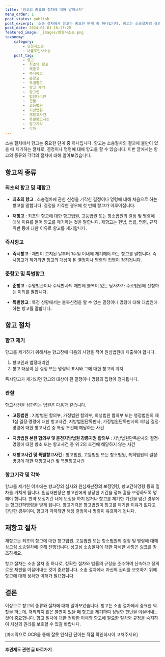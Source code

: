 ```yaml
---
title: '항고의 종류와 절차에 대해 알아보자'
menu_order: 1
post_status: publish
post_excerpt: '소송 절차에서 항고는 중요한 단계 중 하나입니다. 항고는 소송절차의 결과에 불만이 있을 때 제기하는 절차로, 결정이나 명령에 대해 항고를 할 수 있습니다. 이번 글에서는 항고의 종류와 각각의 절차에 대해 알아보겠습니다.'
post_date: 2024-01-01 16:17:25
featured_image: _images/민형사소송.png
taxonomy:
    category:
        - 민형사소송
        - 나홀로민사소송
    post_tag:
        - 항고
        -  최초의 항고
        -  재항고
        -  즉시항고
        -  준항고
        -  특별항고
        -  항고 제기
        -  항고인
        -  법정대리인
        -  관할
        -  고등법원
        -  지방법원
        -  재항고사건
        -  특별항고사건
        -  항고기각
        -  각하
---
```



소송 절차에서 항고는 중요한 단계 중 하나입니다. 항고는 소송절차의 결과에 불만이 있을 때 제기하는 절차로, 결정이나 명령에 대해 항고를 할 수 있습니다. 이번 글에서는 항고의 종류와 각각의 절차에 대해 알아보겠습니다.

## 항고의 종류

### 최초의 항고 및 재항고

- **최초의 항고** : 소송절차에 관한 신청을 기각한 결정이나 명령에 대해 처음으로 하는 항고를 말합니다. 결정을 기각한 경우에 첫 번째 항고가 이루어집니다.

- **재항고** : 최초의 항고에 대한 항고법원, 고등법원 또는 항소법원의 결정 및 명령에 대해 이유를 들어 항고를 제기하는 것을 말합니다. 재항고는 헌법, 법률, 명령, 규칙 위반 등에 대한 이유로 항고를 제기합니다.


### 즉시항고

- **즉시항고** : 재판이 고지된 날부터 1주일 이내에 제기해야 하는 항고를 말합니다. 즉시항고가 제기되면 항고의 대상이 된 결정이나 명령의 집행이 정지됩니다.


### 준항고 및 특별항고

- **준항고** : 수명법관이나 수탁판사의 재판에 불복이 있는 당사자가 수소법원에 신청하는 이의를 말합니다.

- **특별항고** : 특정 상황에서는 불복신청을 할 수 없는 결정이나 명령에 대해 대법원에 하는 항고를 말합니다.


## 항고 절차

### 항고 제기

항고를 제기하기 위해서는 항고장에 다음의 사항을 적어 원심법원에 제출해야 합니다.

1. 항고인과 법정대리인
2. 항고 대상이 된 결정 또는 명령의 표시와 그에 대한 항고의 취지

즉시항고가 제기되면 항고의 대상이 된 결정이나 명령의 집행이 정지됩니다.


### 관할

항고사건을 심판하는 법원은 다음과 같습니다.

- **고등법원** : 지방법원 합의부, 가정법원 합의부, 회생법원 합의부 또는 행정법원의 제1심 결정·명령에 대한 항고사건, 지방법원단독판사, 가정법원단독판사의 제1심 결정·명령에 대한 항고사건 중 특정 조건에 해당하는 사건

- **지방법원 본원 합의부 및 춘천지방법원 강릉지원 합의부** : 지방법원단독판사의 결정·명령에 대한 항소 또는 항고사건 중 위 2의 조건에 해당하지 않는 사건

- **재항고사건 및 특별항고사건** : 항고법원, 고등법원 또는 항소법원, 특허법원의 결정·명령에 대한 재항고사건 및 특별항고사건


### 항고기각 및 각하

항고를 제기한 이후에는 항고장의 심사와 원심재판장의 보정명령, 항고간하명령 등의 절차를 거치게 됩니다. 원심재판장은 항고인에게 상당한 기간을 정해 흠을 보정하도록 명해야 합니다. 만약 보정기간 내에 보정을 하지 않거나 항고를 제기한 기간을 넘긴 경우에는 항고간하명령을 받게 됩니다. 항고기각은 항고법원이 항고를 제기한 이유가 없다고 판단한 경우이며, 항고가 각하되면 해당 결정이나 명령이 유효하게 됩니다.

## 재항고 절차

재항고는 최초의 항고에 대한 항고법원, 고등법원 또는 항소법원의 결정 및 명령에 대해 상고심 소송절차에 준해 진행됩니다. 상고심 소송절차에 대한 자세한 사항은 [링크](링크)를 참조하세요.

항고 절차는 소송 절차 중 하나로, 정확한 절차와 법률의 규정을 준수하여 신속하고 정의로운 재판을 이끌어내는 것이 중요합니다. 소송 절차에서 자신의 권리를 보호하기 위해 항고에 대해 정확한 이해가 필요합니다.

## 결론

이상으로 항고의 종류와 절차에 대해 알아보았습니다. 항고는 소송 절차에서 중요한 역할을 하는데, 처리되지 않은 불만이 있을 때 항고를 제기하여 정당한 판단을 이끌어내는 것이 중요합니다. 항고 절차에 대한 정확한 이해와 항고에 필요한 절차와 규정을 숙지하여 자신의 권리를 보호할 수 있길 바랍니다.

[마지막으로 OCR을 통해 잘못 인식된 단어는 직접 확인하시어 고쳐주세요]
<!-- wp:separator -->
<hr class="wp-block-separator has-alpha-channel-opacity"/>
<!-- /wp:separator -->

<!-- wp:group {"backgroundColor":"base","layout":{"type":"constrained"}} -->
<div class="wp-block-group has-base-background-color has-background"><!-- wp:paragraph {"align":"center","fontSize":"medium"} -->
<p class="has-text-align-center has-large-font-size"><strong>후견제도 관련 글 바로가기</strong></p>
<!-- /wp:paragraph -->


<!-- wp:latest-posts
{"categories":[{"id":1980,"count":19,"description":"","link":"https://uknowlaw.com/category/%ed%9b%84%ea%b2%ac%ec%a0%9c%eb%8f%84/","name":"후견제도","slug":"후견제도","taxonomy":"category","parent":0,"meta":[],"_links":{"self":[{"href":"https://uknowlaw.com/wp-json/wp/v2/categories/1980"}],"collection":[{"href":"https://uknowlaw.com/wp-json/wp/v2/categories"}],"about":[{"href":"https://uknowlaw.com/wp-json/wp/v2/taxonomies/category"}],"wp:post_type":[{"href":"https://uknowlaw.com/wp-json/wp/v2/posts?categories=1980"}],"curies":[{"name":"wp","href":"https://api.w.org/{rel}","templated":true}]}}],"postsToShow":100,"excerptLength":28,"postLayout":"grid","columns":2,"featuredImageAlign":"left","featuredImageSizeSlug":"large","fontSize":"small"} /--></div>
<!-- /wp:group -->